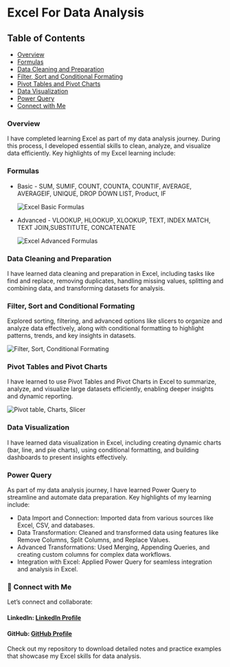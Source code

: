 # Excel For Data Analysis

## Table of Contents

- [Overview](#overview)
- [Formulas](#formulas)
- [Data Cleaning and Preparation](#data-cleaning-and-preparation)
- [Filter, Sort and Conditional Formating](#filter-sort-and-conditional-formating)
- [Pivot Tables and Pivot Charts](#pivot-tables-and-pivot-charts)
- [Data Visualization](#data-visualization)
- [Power Query](#power-query)
- [Connect with Me](#Connect-with-Me)

### Overview

I have completed learning Excel as part of my data analysis journey. During this process, I developed essential skills to clean, analyze, and visualize data efficiently. Key highlights of my Excel learning include:

### Formulas

- Basic - SUM, SUMIF, COUNT, COUNTA, COUNTIF, AVERAGE, AVERAGEIF, UNIQUE, DROP DOWN LIST, Product, IF

  ![Excel Basic Formulas](https://github.com/user-attachments/assets/b36c1318-a99a-4550-b4d8-0b5bfb2489b3)

  
- Advanced - VLOOKUP, HLOOKUP, XLOOKUP, TEXT, INDEX MATCH, TEXT JOIN,SUBSTITUTE, CONCATENATE

  ![Excel Advanced Formulas](https://github.com/user-attachments/assets/dd40d74b-4ce5-4bb7-a22d-3c8f88eac656)


### Data Cleaning and Preparation

I have learned data cleaning and preparation in Excel, including tasks like find and replace, removing duplicates, handling missing values, splitting and combining data, and transforming datasets for analysis.

### Filter, Sort and Conditional Formating

Explored sorting, filtering, and advanced options like slicers to organize and analyze data effectively, along with conditional formatting to highlight patterns, trends, and key insights in datasets.

![Filter, Sort, Conditional Formating](https://github.com/user-attachments/assets/a6acb883-81e5-4498-a9d8-854fe6f07a8e)


### Pivot Tables and Pivot Charts

I have learned to use Pivot Tables and Pivot Charts in Excel to summarize, analyze, and visualize large datasets efficiently, enabling deeper insights and dynamic reporting.

![Pivot table, Charts, Slicer](https://github.com/user-attachments/assets/f6ce7576-266c-442c-8dc0-10274468c7a3)


### Data Visualization

I have learned data visualization in Excel, including creating dynamic charts (bar, line, and pie charts), using conditional formatting, and building dashboards to present insights effectively.

### Power Query

As part of my data analysis journey, I have learned Power Query to streamline and automate data preparation. Key highlights of my learning include:

- Data Import and Connection: Imported data from various sources like Excel, CSV, and databases.
- Data Transformation: Cleaned and transformed data using features like Remove Columns, Split Columns, and Replace Values.
- Advanced Transformations: Used Merging, Appending Queries, and creating custom columns for complex data workflows.
- Integration with Excel: Applied Power Query for seamless integration and analysis in Excel.

### 🤝 Connect with Me
Let’s connect and collaborate:
#### LinkedIn: [LinkedIn Profile](https://www.linkedin.com/in/asif-the-analyst)
#### GitHub: [GitHub Profile](https://github.com/asif-the-analyst)

Check out my repository to download detailed notes and practice examples that showcase my Excel skills for data analysis.




